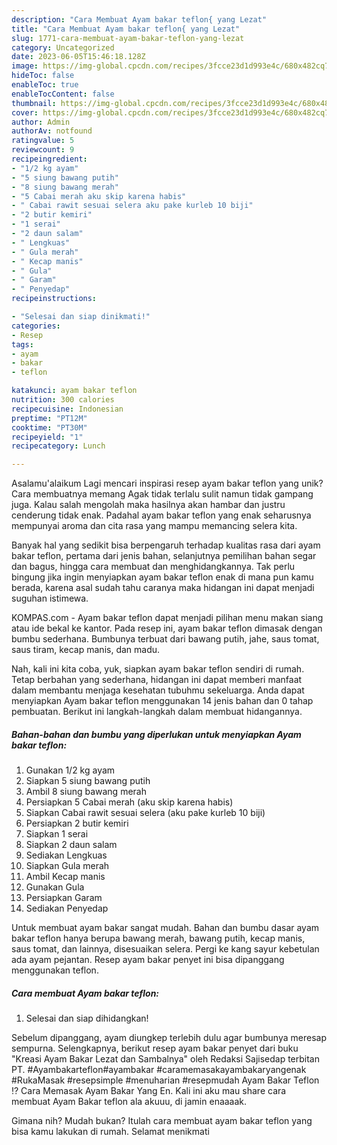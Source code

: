 ```yaml
---
description: "Cara Membuat Ayam bakar teflon{ yang Lezat"
title: "Cara Membuat Ayam bakar teflon{ yang Lezat"
slug: 1771-cara-membuat-ayam-bakar-teflon-yang-lezat
category: Uncategorized
date: 2023-06-05T15:46:18.128Z
image: https://img-global.cpcdn.com/recipes/3fcce23d1d993e4c/680x482cq70/ayam-bakar-teflon-foto-resep-utama.jpg
hideToc: false
enableToc: true
enableTocContent: false
thumbnail: https://img-global.cpcdn.com/recipes/3fcce23d1d993e4c/680x482cq70/ayam-bakar-teflon-foto-resep-utama.jpg
cover: https://img-global.cpcdn.com/recipes/3fcce23d1d993e4c/680x482cq70/ayam-bakar-teflon-foto-resep-utama.jpg
author: Admin
authorAv: notfound
ratingvalue: 5
reviewcount: 9
recipeingredient:
- "1/2 kg ayam"
- "5 siung bawang putih"
- "8 siung bawang merah"
- "5 Cabai merah aku skip karena habis"
- " Cabai rawit sesuai selera aku pake kurleb 10 biji"
- "2 butir kemiri"
- "1 serai"
- "2 daun salam"
- " Lengkuas"
- " Gula merah"
- " Kecap manis"
- " Gula"
- " Garam"
- " Penyedap"
recipeinstructions:

- "Selesai dan siap dinikmati!"
categories:
- Resep
tags:
- ayam
- bakar
- teflon

katakunci: ayam bakar teflon 
nutrition: 300 calories
recipecuisine: Indonesian
preptime: "PT12M"
cooktime: "PT30M"
recipeyield: "1"
recipecategory: Lunch

---
```



Asalamu'alaikum Lagi mencari inspirasi resep ayam bakar teflon yang unik? Cara membuatnya memang Agak tidak terlalu sulit namun tidak gampang juga. Kalau salah mengolah maka hasilnya akan hambar dan justru cenderung tidak enak. Padahal ayam bakar teflon yang enak seharusnya mempunyai aroma dan cita rasa yang mampu memancing selera kita.


Banyak hal yang sedikit bisa berpengaruh terhadap kualitas rasa dari ayam bakar teflon, pertama dari jenis bahan, selanjutnya pemilihan bahan segar dan bagus, hingga cara membuat dan menghidangkannya. Tak perlu bingung jika ingin menyiapkan ayam bakar teflon enak di mana pun kamu berada, karena asal sudah tahu caranya maka hidangan ini dapat menjadi suguhan istimewa.

KOMPAS.com - Ayam bakar teflon dapat menjadi pilihan menu makan siang atau ide bekal ke kantor. Pada resep ini, ayam bakar teflon dimasak dengan bumbu sederhana. Bumbunya terbuat dari bawang putih, jahe, saus tomat, saus tiram, kecap manis, dan madu.


Nah, kali ini kita coba, yuk, siapkan ayam bakar teflon sendiri di rumah. Tetap berbahan yang sederhana, hidangan ini dapat memberi manfaat dalam membantu menjaga kesehatan tubuhmu sekeluarga. Anda dapat menyiapkan Ayam bakar teflon menggunakan 14 jenis bahan dan 0 tahap pembuatan. Berikut ini langkah-langkah dalam membuat hidangannya.

<!--inarticleads1-->

##### Bahan-bahan dan bumbu yang diperlukan untuk menyiapkan Ayam bakar teflon:

1. Gunakan 1/2 kg ayam
1. Siapkan 5 siung bawang putih
1. Ambil 8 siung bawang merah
1. Persiapkan 5 Cabai merah (aku skip karena habis)
1. Siapkan  Cabai rawit sesuai selera (aku pake kurleb 10 biji)
1. Persiapkan 2 butir kemiri
1. Siapkan 1 serai
1. Siapkan 2 daun salam
1. Sediakan  Lengkuas
1. Siapkan  Gula merah
1. Ambil  Kecap manis
1. Gunakan  Gula
1. Persiapkan  Garam
1. Sediakan  Penyedap


Untuk membuat ayam bakar sangat mudah. Bahan dan bumbu dasar ayam bakar teflon hanya berupa bawang merah, bawang putih, kecap manis, saus tomat, dan lainnya, disesuaikan selera. Pergi ke kang sayur kebetulan ada ayam pejantan. Resep ayam bakar penyet ini bisa dipanggang menggunakan teflon. 

<!--inarticleads2-->

##### Cara membuat Ayam bakar teflon:


1. Selesai dan siap dihidangkan!

Sebelum dipanggang, ayam diungkep terlebih dulu agar bumbunya meresap sempurna. Selengkapnya, berikut resep ayam bakar penyet dari buku &#34;Kreasi Ayam Bakar Lezat dan Sambalnya&#34; oleh Redaksi Sajisedap terbitan PT. #Ayambakarteflon#ayambakar #caramemasakayambakaryangenak #RukaMasak #resepsimple #menuharian #resepmudah Ayam Bakar Teflon ⁉️ Cara Memasak Ayam Bakar Yang En. Kali ini aku mau share cara membuat Ayam Bakar teflon ala akuuu, di jamin enaaaak. 

Gimana nih? Mudah bukan? Itulah cara membuat ayam bakar teflon yang bisa kamu lakukan di rumah. Selamat menikmati
